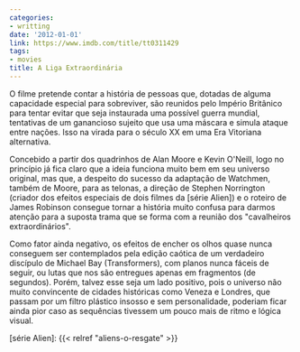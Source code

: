 ```yaml
---
categories:
- writting
date: '2012-01-01'
link: https://www.imdb.com/title/tt0311429
tags:
- movies
title: A Liga Extraordinária
---
```


O filme pretende contar a história de pessoas que, dotadas de alguma capacidade especial para sobreviver, são reunidos pelo Império Britânico para tentar evitar que seja instaurada uma possível guerra mundial, tentativas de um ganancioso sujeito que usa uma máscara e simula ataque entre nações. Isso na virada para o século XX em uma Era Vitoriana alternativa.

Concebido a partir dos quadrinhos de Alan Moore e Kevin O'Neill, logo no princípio já fica claro que a ideia funciona muito bem em seu universo original, mas que, a despeito do sucesso da adaptação de Watchmen, também de Moore, para as telonas, a direção de Stephen Norrington (criador dos efeitos especiais de dois filmes da [série Alien]) e o roteiro de James Robinson consegue tornar a história muito confusa para darmos atenção para a suposta trama que se forma com a reunião dos "cavalheiros extraordinários".

Como fator ainda negativo, os efeitos de encher os olhos quase nunca conseguem ser contemplados pela edição caótica de um verdadeiro discípulo de Michael Bay (Transformers), com planos nunca fáceis de seguir, ou lutas que nos são entregues apenas em fragmentos (de segundos). Porém, talvez esse seja um lado positivo, pois o universo não muito convincente de cidades históricas como Veneza e Londres, que passam por um filtro plástico insosso e sem personalidade, poderiam ficar ainda pior caso as sequências tivessem um pouco mais de ritmo e lógica visual.

[série Alien]: {{< relref "aliens-o-resgate" >}}